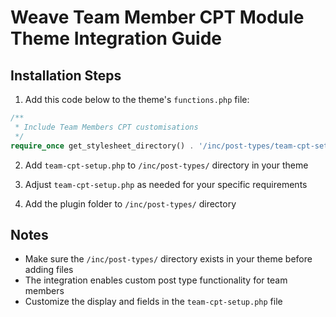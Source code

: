# Weave Team Member CPT Module Theme Integration Guide

## Installation Steps

1. Add this code below to the theme's `functions.php` file:

```php
/**
 * Include Team Members CPT customisations
 */
require_once get_stylesheet_directory() . '/inc/post-types/team-cpt-setup.php';
```

2. Add `team-cpt-setup.php` to `/inc/post-types/` directory in your theme

3. Adjust `team-cpt-setup.php` as needed for your specific requirements

4. Add the plugin folder to `/inc/post-types/` directory

## Notes

- Make sure the `/inc/post-types/` directory exists in your theme before adding files
- The integration enables custom post type functionality for team members
- Customize the display and fields in the `team-cpt-setup.php` file
